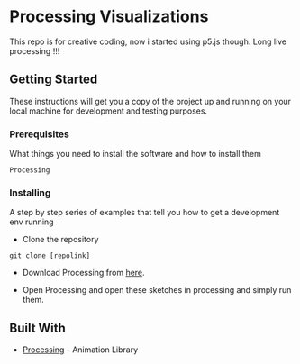 # Processing Visualizations

This repo is for creative coding, now i started using p5.js though. Long live processing !!!

## Getting Started

These instructions will get you a copy of the project up and running on your local machine for development and testing purposes.

### Prerequisites

What things you need to install the software and how to install them

```
Processing
```

### Installing

A step by step series of examples that tell you how to get a development env running

- Clone the repository

```
git clone [repolink]
```
- Download Processing from [here](https://processing.org/).

- Open Processing and open these sketches in processing and simply run them.


## Built With

* [Processing](https://processing.org/) - Animation Library 


